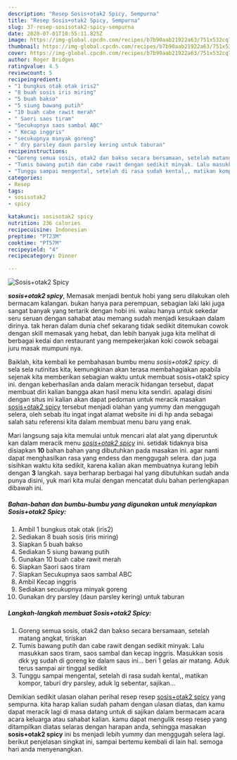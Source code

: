 ```yaml
---
description: "Resep Sosis+otak2 Spicy, Sempurna"
title: "Resep Sosis+otak2 Spicy, Sempurna"
slug: 37-resep-sosisotak2-spicy-sempurna
date: 2020-07-01T10:55:11.825Z
image: https://img-global.cpcdn.com/recipes/b7b90aab21922a63/751x532cq70/sosisotak2-spicy-foto-resep-utama.jpg
thumbnail: https://img-global.cpcdn.com/recipes/b7b90aab21922a63/751x532cq70/sosisotak2-spicy-foto-resep-utama.jpg
cover: https://img-global.cpcdn.com/recipes/b7b90aab21922a63/751x532cq70/sosisotak2-spicy-foto-resep-utama.jpg
author: Roger Bridges
ratingvalue: 4.5
reviewcount: 5
recipeingredient:
- "1 bungkus otak otak iris2"
- "8 buah sosis iris miring"
- "5 buah bakso"
- "5 siung bawang putih"
- "10 buah cabe rawit merah"
- " Saori saos tiram"
- "Secukupnya saos sambal ABC"
- " Kecap inggris"
- "secukupnya minyak goreng"
- " dry parsley daun parsley kering untuk taburan"
recipeinstructions:
- "Goreng semua sosis, otak2 dan bakso secara bersamaan, setelah matang angkat, tiriskan"
- "Tumis bawang putih dan cabe rawit dengan sedikit minyak. Lalu masukkan saos tiram, saos sambal dan kecap inggris. Masukkan sosis dkk yg sudah di goreng ke dalam saus ini... beri 1 gelas air matang. Aduk terus sampai air tinggal sedikit"
- "Tunggu sampai mengental, setelah di rasa sudah kental,, matikan kompor, taburi dry parsley, aduk lg sebentar, sajikan..."
categories:
- Resep
tags:
- sosisotak2
- spicy

katakunci: sosisotak2 spicy 
nutrition: 236 calories
recipecuisine: Indonesian
preptime: "PT23M"
cooktime: "PT57M"
recipeyield: "4"
recipecategory: Dinner

---
```



![Sosis+otak2 Spicy](https://img-global.cpcdn.com/recipes/b7b90aab21922a63/751x532cq70/sosisotak2-spicy-foto-resep-utama.jpg)

<b><i>sosis+otak2 spicy</i></b>, Memasak menjadi bentuk hobi yang seru dilakukan oleh bermacam kalangan. bukan hanya para perempuan, sebagian laki laki juga sangat banyak yang tertarik dengan hobi ini. walau hanya untuk sekedar seru seruan dengan sahabat atau memang sudah menjadi kesukaan dalam dirinya. tak heran dalam dunia chef sekarang tidak sedikit ditemukan cowok dengan skill memasak yang hebat, dan lebih banyak juga kita melihat di berbagai kedai dan restaurant yang mempekerjakan koki cowok sebagai juru masak mumpuni nya.

Baiklah, kita kembali ke pembahasan bumbu menu <i>sosis+otak2 spicy</i>. di sela sela rutinitas kita, kemungkinan akan terasa membahagiakan apabila sejenak kita memberikan sebagian waktu untuk membuat sosis+otak2 spicy ini. dengan keberhasilan anda dalam meracik hidangan tersebut, dapat membuat diri kalian bangga akan hasil menu kita sendiri. apalagi disini dengan situs ini kalian akan dapat pedoman untuk meracik masakan <u>sosis+otak2 spicy</u> tersebut menjadi olahan yang yummy dan menggugah selera, oleh sebab itu ingat ingat alamat website ini di hp anda sebagai salah satu referensi kita dalam membuat menu baru yang enak.




Mari langsung saja kita memulai untuk mencari alat alat yang diperuntuk kan dalam meracik menu <u><i>sosis+otak2 spicy</i></u> ini. setidak tidaknya bisa disiapkan <b>10</b> bahan bahan yang dibutuhkan pada masakan ini. agar nanti dapat menghasilkan rasa yang endess dan menggugah selera. dan juga sisihkan waktu kita sedikit, karena kalian akan membuatnya kurang lebih dengan <b>3</b> langkah. saya berharap berbagai hal yang dibutuhkan sudah anda punya disini, yuk mari kita mulai dengan mencatat dulu bahan perlengkapan dibawah ini.

<!--inarticleads1-->

##### Bahan-bahan dan bumbu-bumbu yang digunakan untuk menyiapkan Sosis+otak2 Spicy:

1. Ambil 1 bungkus otak otak (iris2)
1. Sediakan 8 buah sosis (iris miring)
1. Siapkan 5 buah bakso
1. Sediakan 5 siung bawang putih
1. Gunakan 10 buah cabe rawit merah
1. Siapkan  Saori saos tiram
1. Siapkan Secukupnya saos sambal ABC
1. Ambil  Kecap inggris
1. Sediakan secukupnya minyak goreng
1. Gunakan  dry parsley (daun parsley kering) untuk taburan




<!--inarticleads2-->

##### Langkah-langkah membuat Sosis+otak2 Spicy:

1. Goreng semua sosis, otak2 dan bakso secara bersamaan, setelah matang angkat, tiriskan
1. Tumis bawang putih dan cabe rawit dengan sedikit minyak. Lalu masukkan saos tiram, saos sambal dan kecap inggris. Masukkan sosis dkk yg sudah di goreng ke dalam saus ini... beri 1 gelas air matang. Aduk terus sampai air tinggal sedikit
1. Tunggu sampai mengental, setelah di rasa sudah kental,, matikan kompor, taburi dry parsley, aduk lg sebentar, sajikan...




Demikian sedikit ulasan olahan perihal resep resep <u>sosis+otak2 spicy</u> yang sempurna. kita harap kalian sudah paham dengan ulasan diatas, dan kamu dapat meracik lagi di masa datang untuk di sajikan dalam bermacam acara acara keluarga atau sahabat kalian. kamu dapat mengulik resep resep yang ditampilkan diatas selaras dengan harapan anda, sehingga masakan <b>sosis+otak2 spicy</b> ini bs menjadi lebih yummy dan menggugah selera lagi. berikut penjelasan singkat ini, sampai bertemu kembali di lain hal. semoga hari anda menyenangkan.
